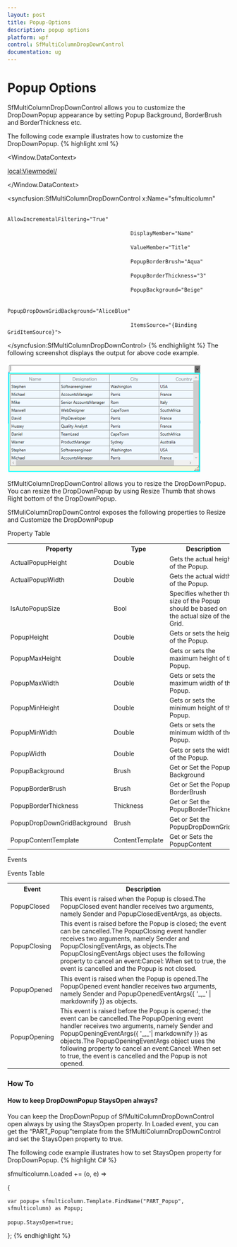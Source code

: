```yaml
---
layout: post
title: Popup-Options
description: popup options
platform: wpf
control: SfMultiColumnDropDownControl
documentation: ug
---
```


# Popup Options

SfMultiColumnDropDownControl allows you to customize the DropDownPopup appearance by setting Popup Background, BorderBrush and BorderThickness etc.

The following code example illustrates how to customize the DropDownPopup.
{% highlight xml %}





<Window.DataContext>

  <local:Viewmodel/>

</Window.DataContext>





<syncfusion:SfMultiColumnDropDownControl x:Name="sfmulticolumn"

                                           AllowIncrementalFiltering="True"

                                           DisplayMember="Name" 

                                           ValueMember="Title"  

                                           PopupBorderBrush="Aqua"

                                           PopupBorderThickness="3"

                                           PopupBackground="Beige"

                                                  PopupDropDownGridBackground="AliceBlue"                                                              

                                           ItemsSource="{Binding GridItemSource}">



</syncfusion:SfMultiColumnDropDownControl>
{% endhighlight %}
The following screenshot displays the output for above code example.

![](Features_images/Features_img11.png)



SfMultiColumnDropDownControl allows you to resize the DropDownPopup. You can resize the DropDownPopup by using Resize Thumb that shows Right bottom of the DropDownPopup. 

SfMuliColumnDropDownControl exposes the following properties to Resize and Customize the DropDownPopup

Property Table

<table>
<tr>
<th>
Property</th><th>
Type</th><th>
Description</th><th>
Default Value</th></tr>
<tr>
<td>
ActualPopupHeight</td><td>
Double</td><td>
Gets the actual height of the Popup.</td><td>
Double.NaN</td></tr>
<tr>
<td>
ActualPopupWidth</td><td>
Double</td><td>
Gets the actual width of the Popup.</td><td>
Double.NaN</td></tr>
<tr>
<td>
IsAutoPopupSize</td><td>
Bool</td><td>
Specifies whether the size of the Popup should be based on the actual size of the Grid.</td><td>
False</td></tr>
<tr>
<td>
PopupHeight</td><td>
Double</td><td>
Gets or sets the height of the Popup.</td><td>
Double.NaN</td></tr>
<tr>
<td>
PopupMaxHeight</td><td>
Double</td><td>
Gets or sets the maximum height of the Popup.</td><td>
Double.PositiveInfinity</td></tr>
<tr>
<td>
PopupMaxWidth</td><td>
Double</td><td>
Gets or sets the maximum width of the Popup.</td><td>
Double.PositiveInfinity</td></tr>
<tr>
<td>
PopupMinHeight</td><td>
Double</td><td>
Gets or sets the minimum height of the Popup.</td><td>
DefaultPopupHeight</td></tr>
<tr>
<td>
PopupMinWidth</td><td>
Double</td><td>
Gets or sets the minimum width of the Popup.</td><td>
DefaultPopUpWidth</td></tr>
<tr>
<td>
PopupWidth</td><td>
Double</td><td>
Gets or sets the width of the Popup.</td><td>
Double.NaN</td></tr>
<tr>
<td>
PopupBackground</td><td>
Brush</td><td>
Get or Set the Popup Background</td><td>
Gainsboro</td></tr>
<tr>
<td>
PopupBorderBrush</td><td>
Brush</td><td>
Get or Set the Popup BorderBrush</td><td>
Black</td></tr>
<tr>
<td>
PopupBorderThickness</td><td>
Thickness</td><td>
Get or Set the PopupBorderThickness</td><td>
1</td></tr>
<tr>
<td>
PopupDropDownGridBackground</td><td>
Brush</td><td>
Get or Set the PopupDropDownGrid</td><td>
White</td></tr>
<tr>
<td>
PopupContentTemplate</td><td>
ContentTemplate</td><td>
Get or Sets the PopupContent </td><td>
Null</td></tr>
</table>
Events

Events Table

<table>
<tr>
<th>
Event</th><th>
Description</th></tr>
<tr>
<td>
PopupClosed</td><td>
This event is raised when the Popup is closed.The PopupClosed event handler receives two arguments, namely Sender and PopupClosedEventArgs, as objects.</td></tr>
<tr>
<td>
PopupClosing</td><td>
This event is raised before the Popup is closed; the event can be cancelled.The PopupClosing event handler receives two arguments, namely Sender and PopupClosingEventArgs, as objects.The PopupClosingEventArgs object uses the following property to cancel an event:Cancel: When set to true, the event is cancelled and the Popup is not closed.</td></tr>
<tr>
<td>
PopupOpened</td><td>
This event is raised when the Popup is opened.The PopupOpened event handler receives two arguments, namely Sender and PopupOpenedEventArgs{{ '_,_' | markdownify }} as objects.</td></tr>
<tr>
<td>
PopupOpening</td><td>
This event is raised before the Popup is opened; the event can be cancelled.The PopupOpening event handler receives two arguments, namely Sender and PopupOpeningEventArgs{{ '_,_'| markdownify }} as objects.The PopupOpeningEventArgs object uses the following property to cancel an event:Cancel: When set to true, the event is cancelled and the Popup is not opened.</td></tr>
</table>

### How To

#### How to keep DropDownPopup StaysOpen always?

You can keep the DropDownPopup of SfMultiColumnDropDownControl open always by using the StaysOpen property. In Loaded event, you can get the “PART_Popup”template from the SfMultiColumnDropDownControl and set the StaysOpen property to true.

The following code example illustrates how to set StaysOpen property for DropDownPopup.
{% highlight C# %}





sfmulticolumn.Loaded += (o, e) =>

   {

    var popup= sfmulticolumn.Template.FindName("PART_Popup", sfmulticolumn) as Popup;

    popup.StaysOpen=true;

   };
{% endhighlight %}

